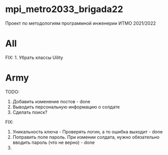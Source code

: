 # mpi_metro2033_brigada22
Проект по методологиям программной инженерии ИТМО 2021/2022

<h1>All</h1>
FIX:
1. Убрать классы Uility

<h1>Army</h1>

TODO:
1. Добавить изменение постов - done
2. Выводить персональную информацию о солдате
3. Сделать поиск?

FIX:
1. Уникальность ключа - Проверять логин, а то ошибка выходит - done
2. Поправить поле пароль. При измении солдата, нужно обязательно вводить пароль (что не верно) - done
3.  




